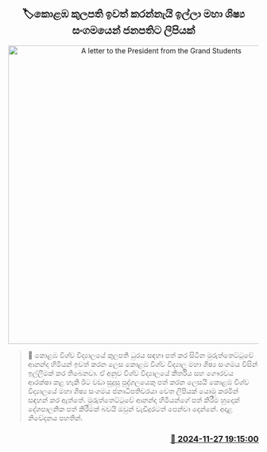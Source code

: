 <p align='center'><b><h2 align='center' title='A letter to the President from the Grand Students' Union requesting the removal of the Colombo Chancellor'>🏷කොළඹ කුලපති ඉවත් කරන්නැයි ඉල්ලා මහා ශිෂ්‍ය සංගමයෙන් ජනපතිට ලිපියක්</h2></b></p>
<p align='center'><img src='https://helakuru.sgp1.cdn.digitaloceanspaces.com/esana/images/lib/muruththettuwe-ananda-himi.jpg' width='600' alt='A letter to the President from the Grand Students' Union requesting the removal of the Colombo Chancellor'></p>

>📝 කොළඹ විශ්ව විද්‍යාලයේ කුලපති ධුරය සඳහා පත් කර සිටින මුරුත්තෙට්ටුවේ ආනන්ද හිමියන් ඉවත් කරන ලෙස කොළඹ විශ්ව විද්‍යාල මහා ශිෂ්‍ය සංගමය විසින් ඉල්ලීමක් කර තිබෙනවා.
ඒ අනුව විශ්ව විද්‍යාලයේ කීර්තිය සහ ගෞරවය ආරක්ෂා කළ හැකි ඊට වඩා සුදුසු පුද්ගලයෙකු පත් කරන ලෙසයි කොළඹ විශ්ව විද්‍යාලයේ මහා ශිෂ්‍ය සංගමය ජනාධිපතිවරයා වෙත ලිපියක් යොමු කරමින් සඳහන් කර ඇත්තේ.
මුරුත්තෙට්ටුවේ ආනන්ද හිමියන්ගේ පත් කිරීම හුදෙක් දේශපාලනික පත් කිරීමක් බවයි ඔවුන් වැඩිදුරටත් පෙන්වා දෙන්නේ.
අදාළ නිවේදනය පහතින්. 


<h3 align='right'><a href='https://www.helakuru.lk/esana/p/105517/'>📅 2024-11-27 19:15:00</a></h3>

